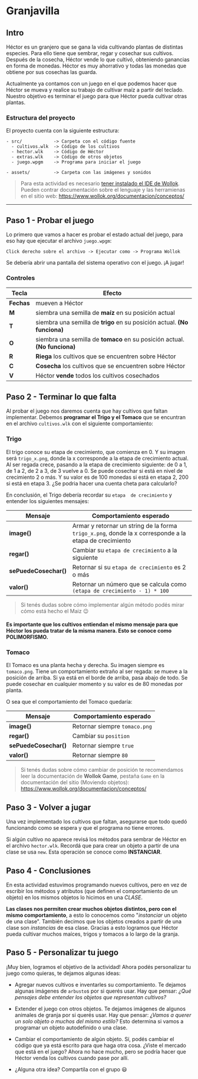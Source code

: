 # Granjavilla

## Intro
Héctor es un granjero que se gana la vida cultivando plantas de distintas especies.
Para ello tiene que sembrar, regar y cosechar sus cultivos. Después de la cosecha, Héctor vende lo que cultivó, obteniendo ganancias en forma de monedas.
Héctor es muy ahorrativo y todas las monedas que obtiene por sus cosechas las guarda.

Actualmente ya contamos con un juego en el que podemos hacer que Héctor se mueva y realice su trabajo de cultivar maíz a partir del teclado. 
Nuestro objetivo es terminar el juego para que Héctor pueda cultivar otras plantas.

### Estructura del proyecto

El proyecto cuenta con la siguiente estructura:
```
- src/            -> Carpeta con el código fuente
  - cultivos.wlk  -> Código de los cultivos
  - hector.wlk    -> Código de Héctor
  - extras.wlk    -> Código de otros objetos
  - juego.wpgm    -> Programa para iniciar el juego
  
- assets/         -> Carpeta con las imágenes y sonidos
```

> Para esta actividad es necesario [tener instalado el IDE de Wollok](https://www.wollok.org/instalacion/).
> Pueden contrar documentación sobre el lenguaje y las herramienas en el sitio web: https://www.wollok.org/documentacion/conceptos/

--------

## Paso 1 - Probar el juego

Lo primero que vamos a hacer es probar el estado actual del juego, para eso hay que ejecutar el archivo `juego.wpgm`:

`Click derecho sobre el archivo -> Ejecutar como -> Programa Wollok`

Se debería abrir una pantalla del sistema operativo con el juego. ¡A jugar!

### Controles

| Tecla | Efecto  |
|---|---|
| **Fechas**   | mueven a Héctor |
| **M**   | siembra una semilla de **maíz** en su posición actual |
| **T**   | siembra una semilla de **trigo** en su posición actual. **(No funciona)** |
| **O**   | siembra una semilla de **tomaco** en su posición actual. **(No funciona)** |
| **R**   | **Riega** los cultivos que se encuentren sobre Héctor |
| **C**   | **Cosecha** los cultivos que se encuentren sobre Héctor |
| **V**   | Héctor **vende** todos los cultivos cosechados |


## Paso 2 - Terminar lo que falta

Al probar el juego nos daremos cuenta que hay cultivos que faltan implementar. Debemos **programar el Trigo y el Tomaco** que se encuntran en el archivo `cultivos.wlk` con el siguiente comportamiento:

### Trigo

El trigo conoce su etapa de crecimiento, que comienza en 0. Y su imagen será `trigo_x.png`, donde la x corresponde a la etapa de crecimiento actual.
Al ser regada crece, pasando a la etapa de crecimiento siguiente: de 0 a 1, de 1 a 2, de 2 a 3, de 3 vuelve a 0.
Se puede cosechar si está en nivel de crecimiento 2 o más. Y su valor es de 100 monedas si está en etapa 2, 200 si está en etapa 3. ¿Se podria hacer una cuenta cheta para calcularlo?

En conclusión, el Trigo debería recordar su `etapa  de crecimiento` y entender los siguientes mensajes:

| Mensaje | Comportamiento esperado |
|---|---|
| **image()**   | Armar y retornar un string de la forma `trigo_x.png`, donde la x corresponde a la etapa de crecimiento |
| **regar()**   | Cambiar su `etapa de crecimiento` a la siguiente |
| **sePuedeCosechar()**   | Retornar si su `etapa de crecimiento` es 2 o más |
| **valor()**   | Retornar un número que se calcula como `(etapa de crecimiento - 1) * 100` |

> Si tenés dudas sobre cómo implementar algún método podés mirar cómo está hecho el Maiz 😉

#### Es importante que los cultivos entiendan el mismo mensaje para que Héctor los pueda tratar de la misma manera. Esto se conoce como POLIMORFISMO.


### Tomaco

El Tomaco es una planta hecha y derecha. Su imagen siempre es `tomaco.png`.
Tiene un comportamiento extraño al ser regada: se mueve a la posición de arriba. Si ya está en el borde de arriba, pasa abajo de todo.
Se puede cosechar en cualquier momento y su valor es de 80 monedas por planta.

O sea que el comportamiento del Tomaco quedaría:

| Mensaje | Comportamiento esperado |
|---|---|
| **image()**   | Retornar siempre `tomaco.png` |
| **regar()**   | Cambiar su `position` |
| **sePuedeCosechar()**   | Retornar siempre `true` |
| **valor()**   | Retornar siempre `80` |

> Si tenés dudas sobre cómo cambiar de posición te recomendamos leer la documentación de **Wollok Game**, pestaña `Game` en la documentación del sitio (Moviendo objetos): https://www.wollok.org/documentacion/conceptos/


## Paso 3 - Volver a jugar

Una vez implementado los cultivos que faltan, asegurarse que todo quedó funcionando como se espera y que el programa no tiene errores.

Si algún cultivo no aparece revisá los métodos para sembrar de Héctor en el archivo `hector.wlk`. Recordá que para crear un objeto a partir de una clase se usa `new`. Esta operación se conoce como **INSTANCIAR**.

## Paso 4 - Conclusiones

En esta actividad estuvimos programando nuevos cultivos, pero en vez de escribir los métodos y atributos (que definen el comportamiento de un objeto) en los mismos objetos lo hicimos en una _CLASE_. 

**Las clases nos permiten crear muchos objetos distintos, pero con el mismo comportamiento**, a esto lo conocemos como "_instanciar_ un objeto de una clase". También decimos que los objetos creados a partir de una clase son _instancias_ de esa clase. Gracias a esto logramos que Héctor pueda cultivar muchos maíces, trigos y tomacos a lo largo de la granja. 

## Paso 5 - Personalizar tu juego

¡Muy bien, logramos el objetivo de la actividad! Ahora podés personalizar tu juego como quieras, te dejamos algunas ideas:

- Agregar nuevos cultivos e inventarles su comportamiento. Te dejamos algunas imágenes de `arbusto`s por si querés usar. Hay que pensar: _¿Qué pensajes debe entender los objetos que representan cultivos?_

- Extender el juego con otros objetos. Te dejamos imágenes de algunos animales de granja por si querés usar. Hay que pensar: _¿Vamos a querer un solo objeto o muchos del mismo estilo?_ Esto determina si vamos a programar un objeto autodefinido o una clase.

- Cambiar el comportamiento de algún objeto. Sí, podés cambiar el código que ya está escrito para que haga otra cosa. ¿Viste el mercado que está en el juego? Ahora no hace mucho, pero se podría hacer que Héctor venda los cultivos cuando pase por allí.

- ¿Alguna otra idea? Compartila con el grupo 😃

